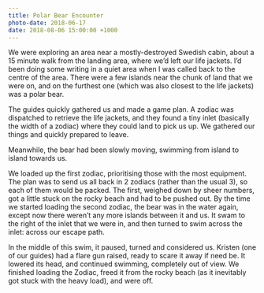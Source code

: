 ```yaml
---
title: Polar Bear Encounter
photo-date: 2018-06-17
date: 2018-08-06 15:00:00 +1000
---
```

We were exploring an area near a mostly-destroyed Swedish cabin, about a 15 minute walk from the landing area, where we’d left our life jackets. I’d been doing some writing in a quiet area when I was called back to the centre of the area. There were a few islands near the chunk of land that we were on, and on the furthest one (which was also closest to the life jackets) was a polar bear.

The guides quickly gathered us and made a game plan. A zodiac was dispatched to retrieve the life jackets, and they found a tiny inlet (basically the width of a zodiac) where they could land to pick us up. We gathered our things and quickly prepared to leave.

Meanwhile, the bear had been slowly moving, swimming from island to island towards us.

We loaded up the first zodiac, prioritising those with the most equipment. The plan was to send us all back in 2 zodiacs (rather than the usual 3), so each of them would be packed. The first, weighed down by sheer numbers, got a little stuck on the rocky beach and had to be pushed out. By the time we started loading the second zodiac, the bear was in the water again, except now there weren’t any more islands between it and us. It swam to the right of the inlet that we were in, and then turned to swim across the inlet: across our escape path.

In the middle of this swim, it paused, turned and considered us. Kristen (one of our guides) had a flare gun raised, ready to scare it away if need be. It lowered its head, and continued swimming, completely out of view. We finished loading the Zodiac, freed it from the rocky beach (as it inevitably got stuck with the heavy load), and were off.
